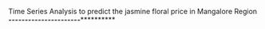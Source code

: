 Time Series Analysis to predict the jasmine floral price in Mangalore Region
*****----------------------***************